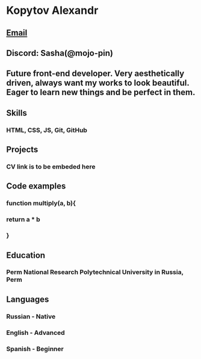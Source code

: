 # Kopytov Alexandr

## [Email](aleks50555gg@gmail.com)

## Discord: Sasha(@mojo-pin)

## Future front-end developer. Very aesthetically driven, always want my works to look beautiful. Eager to learn new things and be perfect in them.

## Skills

### HTML, CSS, JS, Git, GitHub

## Projects

### CV link is to be embeded here

## Code examples

### function multiply(a, b){

### return a \* b

### }

## Education

### Perm National Research Polytechnical University in Russia, Perm

## Languages

### Russian - Native

### English - Advanced

### Spanish - Beginner

